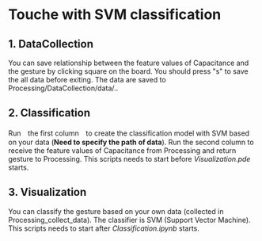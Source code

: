 # Touche with SVM classification

## 1. DataCollection
You can save relationship between the feature values of Capacitance and the gesture by clicking square on the board.
You should press "s" to save the all data before exiting.
The data are saved to Processing/DataCollection/data/..

## 2. Classification
Run　the first column　to create the classification model with SVM based on your data (**Need to specify the path of data**).
Run the second column to receive the feature values of Capacitance from Processing and return gesture to Processing.
This scripts needs to start before *Visualization.pde* starts.

## 3. Visualization
You can classify the gesture based on your own data (collected in Processing_collect_data).
The classifier is SVM (Support Vector Machine).
This scripts needs to start after *Classification.ipynb* starts.
